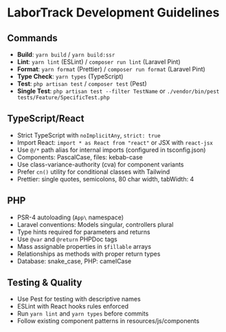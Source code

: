 # LaborTrack Development Guidelines

## Commands

- **Build**: `yarn build` / `yarn build:ssr`
- **Lint**: `yarn lint` (ESLint) / `composer run lint` (Laravel Pint)
- **Format**: `yarn format` (Prettier) / `composer run format` (Laravel Pint)
- **Type Check**: `yarn types` (TypeScript)
- **Test**: `php artisan test` / `composer test` (Pest)
- **Single Test**: `php artisan test --filter TestName` or `./vendor/bin/pest tests/Feature/SpecificTest.php`

## TypeScript/React

- Strict TypeScript with `noImplicitAny`, `strict: true`
- Import React: `import * as React from "react"` or JSX with `react-jsx`
- Use `@/*` path alias for internal imports (configured in tsconfig.json)
- Components: PascalCase, files: kebab-case
- Use class-variance-authority (cva) for component variants
- Prefer `cn()` utility for conditional classes with Tailwind
- Prettier: single quotes, semicolons, 80 char width, tabWidth: 4

## PHP

- PSR-4 autoloading (`App\` namespace)
- Laravel conventions: Models singular, controllers plural
- Type hints required for parameters and returns
- Use `@var` and `@return` PHPDoc tags
- Mass assignable properties in `$fillable` arrays
- Relationships as methods with proper return types
- Database: snake_case, PHP: camelCase

## Testing & Quality

- Use Pest for testing with descriptive names
- ESLint with React hooks rules enforced
- Run `yarn lint` and `yarn types` before commits
- Follow existing component patterns in resources/js/components
